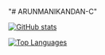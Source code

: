 "# ARUNMANIKANDAN-C" 

[![GitHub stats](https://github-readme-stats.vercel.app/api?username=ARUNMANIKANDAN-C8&theme=highcontrast)](https://github.com/ARUNMANIKANDAN-C/github-readme-stats)

[![Top Languages](https://github-readme-stats.vercel.app/api/top-langs/?username=ARUNMANIKANDAN-C&theme=highcontrast)](https://github.com/ARUNMANIKANDAN-C/github-readme-stats)